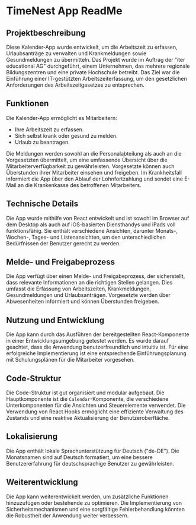 # TimeNest App ReadMe

## Projektbeschreibung
Diese Kalender-App wurde entwickelt, um die Arbeitszeit zu erfassen, Urlaubsanträge zu verwalten und Krankmeldungen sowie Gesundmeldungen zu übermitteln. Das Projekt wurde im Auftrag der "iter educational AG" durchgeführt, einem Unternehmen, das mehrere regionale Bildungszentren und eine private Hochschule betreibt. Das Ziel war die Einführung einer IT-gestützten Arbeitszeiterfassung, um den gesetzlichen Anforderungen des Arbeitszeitgesetzes zu entsprechen.

## Funktionen
Die Kalender-App ermöglicht es Mitarbeitern:
- Ihre Arbeitszeit zu erfassen.
- Sich selbst krank oder gesund zu melden.
- Urlaub zu beantragen.

Die Meldungen werden sowohl an die Personalabteilung als auch an die Vorgesetzten übermittelt, um eine umfassende Übersicht über die Mitarbeiterverfügbarkeit zu gewährleisten. Vorgesetzte können auch Überstunden ihrer Mitarbeiter einsehen und freigeben. Im Krankheitsfall informiert die App über den Ablauf der Lohnfortzahlung und sendet eine E-Mail an die Krankenkasse des betroffenen Mitarbeiters.

## Technische Details
Die App wurde mithilfe von React entwickelt und ist sowohl im Browser auf dem Desktop als auch auf iOS-basierten Diensthandys und iPads voll funktionsfähig. Sie enthält verschiedene Ansichten, darunter Monats-, Wochen-, Tages- und Listenansichten, um den unterschiedlichen Bedürfnissen der Benutzer gerecht zu werden.

## Melde- und Freigabeprozess
Die App verfügt über einen Melde- und Freigabeprozess, der sicherstellt, dass relevante Informationen an die richtigen Stellen gelangen. Dies umfasst die Erfassung von Arbeitszeiten, Krankmeldungen, Gesundmeldungen und Urlaubsanträgen. Vorgesetzte werden über Abwesenheiten informiert und können Überstunden freigeben.

## Nutzung und Entwicklung
Die App kann durch das Ausführen der bereitgestellten React-Komponente in einer Entwicklungsumgebung getestet werden. Es wurde darauf geachtet, dass die Anwendung benutzerfreundlich und intuitiv ist. Für eine erfolgreiche Implementierung ist eine entsprechende Einführungsplanung mit Schulungsplänen für die Mitarbeiter vorgesehen.

## Code-Struktur
Die Code-Struktur ist gut organisiert und modular aufgebaut. Die Hauptkomponente ist die `Calendar`-Komponente, die verschiedene Unterkomponenten für die Ansichten und Steuerelemente verwendet. Die Verwendung von React Hooks ermöglicht eine effiziente Verwaltung des Zustands und eine reaktive Aktualisierung der Benutzeroberfläche.

## Lokalisierung
Die App enthält lokale Sprachunterstützung für Deutsch ("de-DE"). Die Monatsnamen sind auf Deutsch formatiert, um eine bessere Benutzererfahrung für deutschsprachige Benutzer zu gewährleisten.

## Weiterentwicklung
Die App kann weiterentwickelt werden, um zusätzliche Funktionen hinzuzufügen oder bestehende zu optimieren. Die Implementierung von Sicherheitsmechanismen und eine sorgfältige Fehlerbehandlung könnten die Robustheit der Anwendung weiter verbessern.
